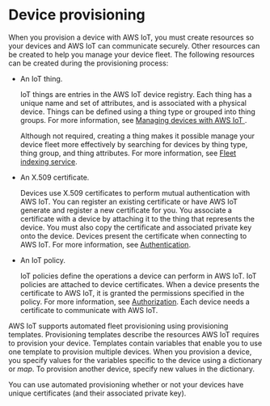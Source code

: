 # Device provisioning<a name="iot-provision"></a>

When you provision a device with AWS IoT, you must create resources so your devices and AWS IoT can communicate securely\. Other resources can be created to help you manage your device fleet\. The following resources can be created during the provisioning process: 
+ An IoT thing\.

  IoT things are entries in the AWS IoT device registry\. Each thing has a unique name and set of attributes, and is associated with a physical device\. Things can be defined using a thing type or grouped into thing groups\. For more information, see [Managing devices with AWS IoT ](iot-thing-management.md)\.

   Although not required, creating a thing makes it possible manage your device fleet more effectively by searching for devices by thing type, thing group, and thing attributes\. For more information, see [Fleet indexing service](iot-indexing.md)\.
+ An X\.509 certificate\.

  Devices use X\.509 certificates to perform mutual authentication with AWS IoT\. You can register an existing certificate or have AWS IoT generate and register a new certificate for you\. You associate a certificate with a device by attaching it to the thing that represents the device\. You must also copy the certificate and associated private key onto the device\. Devices present the certificate when connecting to AWS IoT\. For more information, see [Authentication](authentication.md)\.
+ An IoT policy\.

  IoT policies define the operations a device can perform in AWS IoT\. IoT policies are attached to device certificates\. When a device presents the certificate to AWS IoT, it is granted the permissions specified in the policy\. For more information, see [Authorization](iot-authorization.md)\. Each device needs a certificate to communicate with AWS IoT\.

AWS IoT supports automated fleet provisioning using provisioning templates\. Provisioning templates describe the resources AWS IoT requires to provision your device\. Templates contain variables that enable you to use one template to provision multiple devices\. When you provision a device, you specify values for the variables specific to the device using a dictionary or *map*\. To provision another device, specify new values in the dictionary\.

You can use automated provisioning whether or not your devices have unique certificates \(and their associated private key\)\.